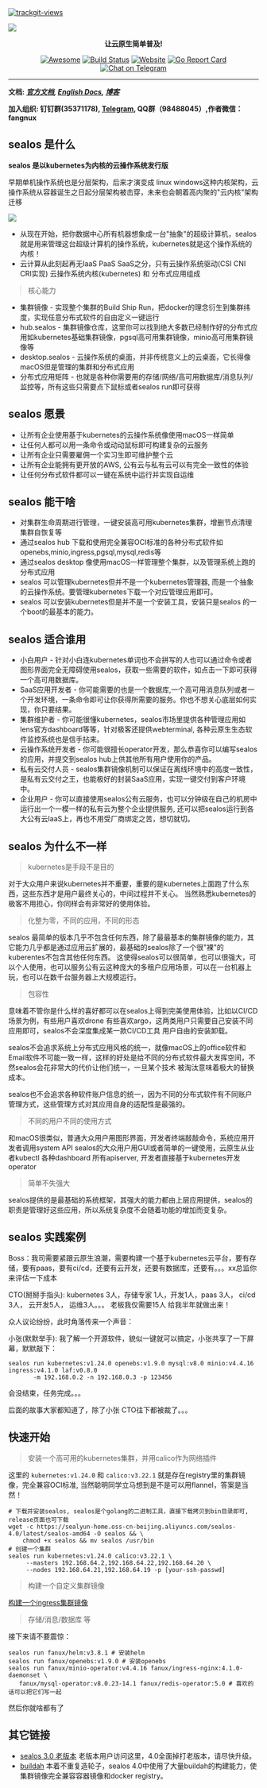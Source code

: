 <a href="https://trackgit.com">
  <img src="https://us-central1-trackgit-analytics.cloudfunctions.net/token/ping/kexrkhvqjlzkdiap4zke" alt="trackgit-views" />
</a>

![](https://socialify.git.ci/fanux/sealos/image?description=1&font=Source%20Code%20Pro&forks=1&language=1&pattern=Charlie%20Brown&stargazers=1&theme=Light)

<div align="center">
  <p>
    <b>让云原生简单普及!</b>
  </p>
  <p>

  [![Awesome](https://cdn.rawgit.com/sindresorhus/awesome/d7305f38d29fed78fa85652e3a63e154dd8e8829/media/badge.svg)](https://github.com/labring/sealos)
  [![Build Status](https://github.com/labring/sealos/actions/workflows/release.yml/badge.svg)](https://github.com/labring/sealos/actions)
  [![Website](https://img.shields.io/website?url=https%3A%2F%2Fpostwoman.io&logo=Postwoman)](https://sealyun.com)
  [![Go Report Card](https://goreportcard.com/badge/github.com/labring/sealos)](https://goreportcard.com/report/github.com/labring/sealos)
  [![Chat on Telegram](https://img.shields.io/badge/chat-Telegram-blueviolet?logo=Telegram)](https://t.me/gsealyun)

  </p>
</div>

---

**文档: _[官方文档](https://www.sealyun.com), [English Docs](/README_en.md), [博客](https://fuckcloudnative.io)_**

**加入组织: 钉钉群(35371178), [Telegram](https://t.me/gsealyun), QQ群（98488045）,作者微信：fangnux** 

## sealos 是什么

**sealos 是以kubernetes为内核的云操作系统发行版**

早期单机操作系统也是分层架构，后来才演变成 linux windows这种内核架构，云操作系统从容器诞生之日起分层架构被击穿，未来也会朝着高内聚的"云内核"架构迁移

![](https://user-images.githubusercontent.com/8912557/162092037-82b1fc5b-cf55-4224-8266-c1c6a989a602.png)

* 从现在开始，把你数据中心所有机器想象成一台"抽象"的超级计算机，sealos就是用来管理这台超级计算机的操作系统，kubernetes就是这个操作系统的内核！
* 云计算从此刻起再无IaaS PaaS SaaS之分，只有云操作系统驱动(CSI CNI CRI实现) 云操作系统内核(kubernetes) 和 分布式应用组成

> 核心能力

* 集群镜像 - 实现整个集群的Build Ship Run，把docker的理念衍生到集群纬度，实现任意分布式软件的自由定义一键运行
* hub.sealos - 集群镜像仓库，这里你可以找到绝大多数已经制作好的分布式应用如kubernetes基础集群镜像，pgsql高可用集群镜像，minio高可用集群镜像等
* desktop.sealos - 云操作系统的桌面，并非传统意义上的云桌面，它长得像macOS但是管理的集群和分布式应用
* 分布式应用矩阵 - 也就是各种你需要用的存储/网络/高可用数据库/消息队列/监控等，所有这些只需要点下鼠标或者sealos run即可获得

## sealos 愿景

* 让所有企业使用基于kubernetes的云操作系统像使用macOS一样简单
* 让任何人都可以用一条命令或动动鼠标即可构建复杂的云服务
* 让所有企业只需要雇佣一个实习生即可维护整个云
* 让所有企业能拥有更开放的AWS, 公有云与私有云可以有完全一致性的体验
* 让任何分布式软件都可以一键在系统中运行并实现自运维

## sealos 能干啥

* 对集群生命周期进行管理，一键安装高可用kubernetes集群，增删节点清理集群自恢复等
* 通过sealos hub 下载和使用完全兼容OCI标准的各种分布式软件如openebs,minio,ingress,pgsql,mysql,redis等
* 通过sealos desktop 像使用macOS一样管理整个集群，以及管理系统上跑的分布式应用
* sealos 可以管理kubernetes但并不是一个kubernetes管理器, 而是一个抽象的云操作系统。要管理kubernetes下载一个对应管理应用即可。
* sealos 可以安装kubernetes但是并不是一个安装工具，安装只是sealos 的一个boot的最基本的能力。

## sealos 适合谁用

* 小白用户 - 针对小白连kubernetes单词也不会拼写的人也可以通过命令或者图形界面完全无障碍使用sealos，获取一些需要的软件，如点击一下即可获得一个高可用数据库。
* SaaS应用开发者 - 你可能需要的也是一个数据库,一个高可用消息队列或者一个开发环境，一条命令即可让你获得所需要的服务。你也不想关心底层如何实现，你只要结果。
* 集群维护者 - 你可能很懂kubernetes，sealos市场里提供各种管理应用如lens官方dashboard等等，针对极客还提供webterminal, 各种云原生生态软件监控系统也是信手拈来。
* 云操作系统开发者 - 你可能很擅长operator开发，那么恭喜你可以编写sealos的应用，并提交到sealos hub上供其他所有用户使用你的产品。
* 私有云交付人员 - sealos集群镜像机制可以保证在离线环境中的高度一致性，是私有云交付之王，也能极好的封装SaaS应用，实现一键交付到客户环境中。
* 企业用户 - 你可以直接使用sealos公有云服务，也可以分钟级在自己的机房中运行出一个一模一样的私有云为整个企业提供服务, 还可以把sealos运行到各大公有云IaaS上，再也不用受厂商绑定之苦，想切就切。

## sealos 为什么不一样

> kubernetes是手段不是目的

对于大众用户来说kubernetes并不重要，重要的是kubernetes上面跑了什么东西，这些东西才是用户最终关心的，中间过程并不关心。
当然熟悉kubernetes的极客不用担心，你同样会有非常好的使用体验。

> 化整为零，不同的应用，不同的形态

sealos 最简单的版本几乎不包含任何东西，除了最最基本的集群镜像的能力，其它能力几乎都是通过应用云扩展的，最基础的sealos除了一个很"裸"的kuberentes不包含其他任何东西。
这使得sealos可以很简单，也可以很强大，可以个人使用，也可以服务公有云这种庞大的多租户应用场景，可以在一台机器上玩，也可以在数千台服务器上大规模运行。

> 包容性

意味着不管你是什么样的喜好都可以在sealos上得到完美使用体验，比如以CI/CD场景为例，有些用户喜欢drone 有些喜欢argo，这两类用户只需要自己安装不同应用即可，sealos不会深度集成某一款CI/CD工具
用户自由的安装卸载。

sealos不会追求系统上分布式应用风格的统一，就像macOS上的office软件和Email软件不可能一致一样，这样的好处是给不同的分布式软件最大发挥空间，不然sealos会花非常大的代价让他们统一，一旦某个技术
被淘汰意味着极大的替换成本。

sealos也不会追求各种软件账户信息的统一，因为不同的分布式软件有不同账户管理方式，这些管理方式对其应用自身的适配性是最强的。

> 不同的用户不同的使用方式

和macOS很类似，普通大众用户用图形界面，开发者终端敲敲命令，系统应用开发者调用system API
sealos的大众用户用GUI或者简单的一键使用，云原生从业者kubectl 各种dashboard 所有apiserver, 开发者直接基于kubernetes开发operator

> 简单不失强大

sealos提供的是最基础的系统框架，其强大的能力都由上层应用提供，sealos的职责是管理好这些应用，所以系统复杂度不会随着功能的增加而变复杂。

## sealos 实践案例

Boss：我司需要紧跟云原生浪潮，需要构建一个基于kubernetes云平台，要有存储，要有paas，要有ci/cd，还要有云开发，还要有数据库，还要有。。。xx总监你来评估一下成本

CTO(掰掰手指头): kubernetes 3人，存储专家 1人，开发1人，paas 3人， ci/cd 3人， 云开发5人， 运维3人。。。  老板我仅需要15人 给我半年就做出来！

众人议论纷纷，此时角落传来一个声音：

小张(默默举手): 我了解一个开源软件，貌似一键就可以搞定，小张共享了一下屏幕，默默敲下：

```shell script
sealos run kubernetes:v1.24.0 openebs:v1.9.0 mysql:v8.0 minio:v4.4.16 ingress:v4.1.0 laf:v0.8.0
       -m 192.168.0.2 -n 192.168.0.3 -p 123456
```

会没结束，任务完成。。。

后面的故事大家都知道了，除了小张 CTO往下都被裁了。。。

## 快速开始

> 安装一个高可用的kubernetes集群，并用calico作为网络插件

这里的 `kubernetes:v1.24.0` 和 `calico:v3.22.1` 就是存在registry里的集群镜像，完全兼容OCI标准, 当然聪明同学立马想到是不是可以用flannel，答案是当然！

```shell script
# 下载并安装sealos, sealos是个golang的二进制工具，直接下载拷贝到bin目录即可, release页面也可下载
wget -c https://sealyun-home.oss-cn-beijing.aliyuncs.com/sealos-4.0/latest/sealos-amd64 -O sealos && \
    chmod +x sealos && mv sealos /usr/bin
# 创建一个集群
sealos run kubernetes:v1.24.0 calico:v3.22.1 \
     --masters 192.168.64.2,192.168.64.22,192.168.64.20 \
     --nodes 192.168.64.21,192.168.64.19 -p [your-ssh-passwd]
```

> 构建一个自定义集群镜像

[构建一个ingress集群镜像](https://github.com/labring/sealos/blob/main/docs/4.0/build-example-ingress-helm.md)

> 存储/消息/数据库 等

接下来请不要震惊：

```shell script
sealos run fanux/helm:v3.8.1 # 安装helm
sealos run fanux/openebs:v1.9.0 # 安装openebs
sealos run fanux/minio-operator:v4.4.16 fanux/ingress-nginx:4.1.0-daemonset \
   fanux/mysql-operator:v8.0.23-14.1 fanux/redis-operator:5.0 # 喜欢的话可以把它们写一起
```

然后你就啥都有了

## 其它链接

* [sealos 3.0 老版本](https://github.com/labring/sealos/tree/release-v3.3.9#readme) 老版本用户访问这里，4.0全面掉打老版本，请尽快升级。
* [buildah](https://github.com/containers/buildah) 本着不重复造轮子，sealos 4.0中使用了大量buildah的构建能力，使集群镜像完全兼容容器镜像和docker registry。
